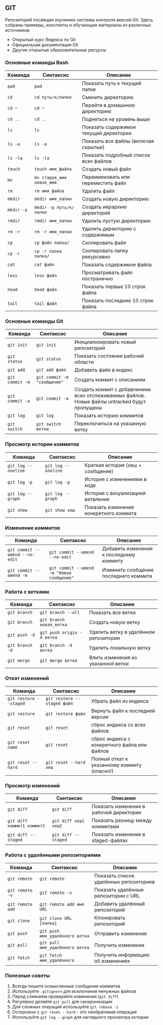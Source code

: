 ## GIT

Репозиторий посвящен изучению системы контроля версий Git. Здесь собраны примеры, конспекты и обучающие материалы из различных источников:

- Открытый курс Яндекса по Git
- Официальная документация Git
- Другие открытые образовательные ресурсы

### Основные команды Bash

| Команда       | Синтаксис                          | Описание                                                                 |
|---------------|------------------------------------|--------------------------------------------------------------------------|
| `pwd`         | `pwd`                              | Показать путь к текущей папке                                           |
| `cd`          | `cd путь/к/папке`                 | Сменить директорию                                                      |
| `cd ~`        | `cd ~`                             | Перейти в домашнюю директорию                                           |
| `cd ..`       | `cd ..`                            | Подняться на уровень выше                                               |
| `ls`          | `ls`                               | Показать содержимое текущей директории                                  |
| `ls -a`       | `ls -a`                            | Показать все файлы (включая скрытые)                                    |
| `ls -la`      | `ls -la`                           | Показать подробный список всех файлов                                   |
| `touch`       | `touch имя_файла`                  | Создать новый файл                                                      |
| `mv`          | `mv старое_имя новое_имя`         | Переименовать или переместить файл                                      |
| `rm`          | `rm имя_файла`                     | Удалить файл                                                            |
| `mkdir`       | `mkdir имя_папки`                  | Создать новую директорию                                                |
| `mkdir -p`    | `mkdir -p путь/к/папке`           | Создать иерархию директорий                                             |
| `rmdir`       | `rmdir имя_папки`                  | Удалить пустую директорию                                               |
| `rm -r`       | `rm -r имя_папки`                  | Удалить директорию с содержимым                                         |
| `cp`          | `cp файл папка/`                   | Скопировать файл                                                        |
| `cp -r`       | `cp -r папка папка/`               | Скопировать папку рекурсивно                                            |
| `cat`         | `cat файл`                         | Показать содержимое файла                                               |
| `less`        | `less файл`                        | Просматривать файл постранично                                          |
| `head`        | `head файл`                        | Показать первые 10 строк файла                                          |
| `tail`        | `tail файл`                        | Показать последние 10 строк файла                                       |

### Основные команды Git

| Команда               | Синтаксис                          | Описание                                                                 |
|-----------------------|------------------------------------|--------------------------------------------------------------------------|
| `git init`            | `git init`                         | Инициализировать новый репозиторий                                       |
| `git status`          | `git status`                       | Показать состояние рабочей области                                       |
| `git add`             | `git add файл`                     | Добавить файл в индекс                                                   |
| `git commit -m`       | `git commit -m "сообщение"`        | Создать коммит с описанием                                               |
| `git commit -a`       | `git commit -a`        | Создать коммит с добавлением всех отслеживаемых файлов. Новые файлы untracked будут пропущены
| `git log`             | `git log`                          | Показать историю коммитов                                                |
| `git switch`          | `git switch ветка`                 | Переключиться на указанную ветку                                         |

### Просмотр истории коммитов

| Команда               | Синтаксис                          | Описание                                                                 |
|-----------------------|------------------------------------|--------------------------------------------------------------------------|
| `git log --oneline`   | `git log --oneline`                | Краткая история (хеш + сообщение)                                        |
| `git log -p`          | `git log -p`                       | История с изменениями в коде                                             |
| `git log --graph`     | `git log --graph`                  | История с визуализацией ветвления                                        |
| `git show`            | `git show хеш`                     | Показать изменения конкретного коммита                                   |

### Изменение коммитов

| Команда                           | Синтаксис                                  | Описание                                                                 |
|-----------------------------------|--------------------------------------------|--------------------------------------------------------------------------|
| `git commit --amend --no-edit`    | `git commit --amend --no-edit`             | Добавить изменения к последнему коммиту                                  |
| `git commit --amend -m`           | `git commit --amend -m "Новое сообщение"`  | Изменить сообщение последнего коммита                                    |

### Работа с ветками

| Команда               | Синтаксис                          | Описание                                                                 |
|-----------------------|------------------------------------|--------------------------------------------------------------------------|
| `git branch`          | `git branch --all`                 | Показать все ветки                                                       |
| `git branch`          | `git branch новая_ветка`           | Создать новую ветку                                                      |
| `git push -d`         | `git push origin -d ветка`         | Удалить ветку в удалённом репозитории                                   |
| `git branch -d`       | `git branch -d ветка`              | Удалить локальную ветку                                                  |
| `git merge`           | `git merge ветка`                  | Влить изменения из указанной ветки                                       |

### Откат изменений

| Команда                       | Синтаксис                          | Описание                                                                 |
|-------------------------------|------------------------------------|--------------------------------------------------------------------------|
| `git restore --staged`        | `git restore --staged файл`        | Убрать файл из индекса                                                   |
| `git restore`                 | `git restore файл`                 | Вернуть файл к последней версии                                          |
| `git reset`                 | `git reset`                 | сброс индекса со всех файлов                                         |
| `git reset name`                 | `git reset`                 | сброс индекса с конкретного файла или файлов                                         |
| `git reset --hard`            | `git reset --hard хеш`             | Полный откат к указанному коммиту (опасно!)                              |

### Просмотр изменений

| Команда               | Синтаксис                          | Описание                                                                 |
|-----------------------|------------------------------------|--------------------------------------------------------------------------|
| `git diff`            | `git diff`                         | Показать изменения в рабочей директории                                 |
| `git diff коммит1 коммит2` | `git diff хеш1 хеш2`         | Показать разницу между коммитами                                       |
| `git diff --staged`   | `git diff --staged`                | Показать изменения в staged-файлах                                      |

### Работа с удалёнными репозиториями

| Команда               | Синтаксис                          | Описание                                                                 |
|-----------------------|------------------------------------|--------------------------------------------------------------------------|
| `git remote`          | `git remote`                       | Показать список удалённых репозиториев                                  |
| `git remote -v`       | `git remote -v`                    | Показать удалённые репозитории с URL                                    |
| `git remote add`      | `git remote add имя URL`           | Добавить удалённый репозиторий                                          |
| `git clone`           | `git clone URL [папка]`            | Клонировать репозиторий                                                 |
| `git push`            | `git push имя_удалённого ветка`    | Отправить изменения                                                     |
| `git pull`            | `git pull имя_удалённого ветка`    | Получить изменения                                                      |
| `git fetch`           | `git fetch имя_удалённого`         | Получить информацию об изменениях                                       |

### Полезные советы

1. Всегда пишите осмысленные сообщения коммитов
2. Используйте `.gitignore` для исключения ненужных файлов
3. Перед слиянием проверяйте изменения (`git diff`)
4. Регулярно делайте `git pull` для синхронизации
5. Для сложных операций используйте `git rebase -i`
6. Осторожно с `git reset --hard` - это необратимая операция
7. Используйте `git log --graph` для наглядного просмотра истории